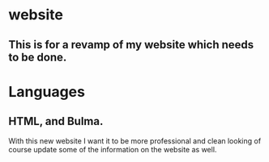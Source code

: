 # website
This is for a revamp of my website which needs to be done.
----------------------------------------------------------
# Languages
HTML, and Bulma.
-----------------------------------------------------------
With this new website I want it to be more professional and clean looking of course update some of the information on the website as well.
